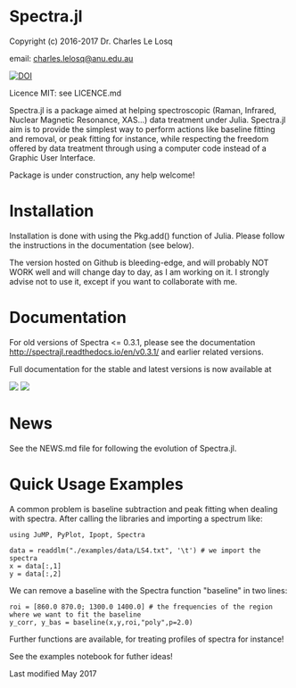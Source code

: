 # Spectra.jl

Copyright (c) 2016-2017 Dr. Charles Le Losq

email: charles.lelosq@anu.edu.au

[![DOI](https://zenodo.org/badge/doi/10.5281/zenodo.53940.svg)](http://dx.doi.org/10.5281/zenodo.53940)

Licence MIT: see LICENCE.md

Spectra.jl is a package aimed at helping spectroscopic (Raman, Infrared, Nuclear Magnetic Resonance, XAS...) data treatment under Julia. Spectra.jl aim is to provide the simplest way to perform actions like baseline fitting and removal, or peak fitting for instance, while respecting the freedom offered by data treatment through using a computer code instead of a Graphic User Interface.

Package is under construction, any help welcome!

# Installation

Installation is done with using the Pkg.add() function of Julia. Please follow the instructions in the documentation (see below). 

The version hosted on Github is bleeding-edge, and will probably NOT WORK well and will change day to day, as I am working on it. I strongly advise not to use it, except if you want to collaborate with me.

# Documentation

For old versions of Spectra <= 0.3.1, please see the documentation http://spectrajl.readthedocs.io/en/v0.3.1/ and earlier related versions.

Full documentation for the stable and latest versions is now available at

[![](https://img.shields.io/badge/docs-latest-blue.svg)](https://charlesll.github.io/Spectra.jl/latest) [![](https://img.shields.io/badge/docs-stable-blue.svg)](https://charlesll.github.io/Spectra.jl/stable)

# News

See the NEWS.md file for following the evolution of Spectra.jl.

# Quick Usage Examples

A common problem is baseline subtraction and peak fitting when dealing with spectra. After calling the libraries and importing a spectrum like:


	using JuMP, PyPlot, Ipopt, Spectra

	data = readdlm("./examples/data/LS4.txt", '\t') # we import the spectra
	x = data[:,1]
	y = data[:,2]


We can remove a baseline with the Spectra function "baseline" in two lines:

	roi = [860.0 870.0; 1300.0 1400.0] # the frequencies of the region where we want to fit the baseline
	y_corr, y_bas = baseline(x,y,roi,"poly",p=2.0)

Further functions are available, for treating profiles of spectra for instance!

See the examples notebook for futher ideas!

Last modified May 2017
